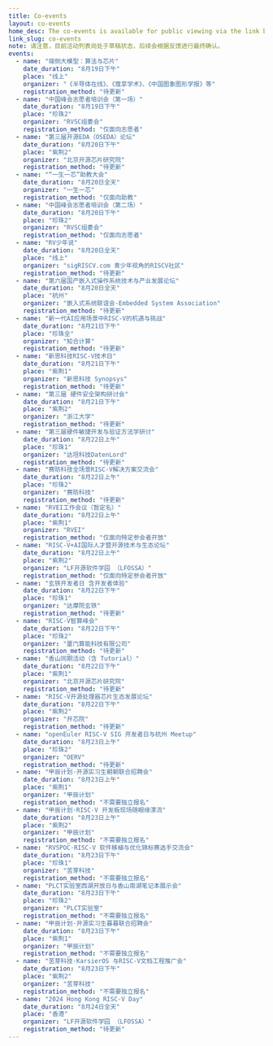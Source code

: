 ```yaml
---
title: Co-events
layout: co-events
home_desc: The co-events is available for public viewing via the link below.
link_slug: co-events
note: 请注意，目前活动列表尚处于草稿状态，后续会根据反馈进行最终确认。
events:
  - name: "端侧大模型：算法与芯片"
    date_duration: "8月19日下午"
    place: "线上"
    organizer: "《半导体在线》、《蔻享学术》、《中国图象图形学报》等"
    registration_method: "待更新"
  - name: "中国峰会志愿者培训会（第一场）"
    date_duration: "8月19日下午"
    place: "珍珠2"
    organizer: "RVSC组委会"
    registration_method: "仅面向志愿者"
  - name: "第三届开源EDA（OSEDA）论坛"
    date_duration: "8月20日下午"
    place: "紫荆2"
    organizer: "北京开源芯片研究院"
    registration_method: "待更新"
  - name: "“一生一芯”助教大会"
    date_duration: "8月20日全天"
    organizer: "一生一芯"
    registration_method: "仅面向助教"
  - name: "中国峰会志愿者培训会（第二场）"
    date_duration: "8月20日下午"
    place: "珍珠2"
    organizer: "RVSC组委会"
    registration_method: "仅面向志愿者"
  - name: "RV少年说"
    date_duration: "8月20日全天"
    place: "线上"
    organizer: "sigRISCV.com 青少年视角的RISCV社区"
    registration_method: "待更新"
  - name: "第六届国产嵌入式操作系统技术与产业发展论坛"
    date_duration: "8月20日全天"
    place: "杭州"
    organizer: "嵌入式系统联谊会-Embedded System Association"
    registration_method: "待更新"
  - name: "新一代AI应用场景中RISC-V的机遇与挑战"
    date_duration: "8月21日下午"
    place: "珍珠全"
    organizer: "知合计算"
    registration_method: "待更新"
  - name: "新思科技RISC-V技术日"
    date_duration: "8月21日下午"
    place: "紫荆1"
    organizer: "新思科技 Synopsys"
    registration_method: "待更新"
  - name: "第三届 硬件安全架构研讨会"
    date_duration: "8月21日下午"
    place: "紫荆2"
    organizer: "浙江大学"
    registration_method: "待更新"
  - name: "第三届硬件敏捷开发与验证方法学研讨"
    date_duration: "8月22日上午"
    place: "珍珠1"
    organizer: "达坦科技DatenLord"
    registration_method: "待更新"
  - name: "赛昉科技全场景RISC-V解决方案交流会"
    date_duration: "8月22日上午"
    place: "珍珠2"
    organizer: "赛昉科技"
    registration_method: "待更新"
  - name: "RVEI工作会议（暂定名）"
    date_duration: "8月22日上午"
    place: "紫荆1"
    organizer: "RVEI"
    registration_method: "仅面向特定参会者开放"
  - name: "RISC-V+AI国际人才暨开源技术与生态论坛"
    date_duration: "8月22日上午"
    place: "紫荆2"
    organizer: "LF开源软件学园 （LFOSSA）"
    registration_method: "仅面向特定参会者开放"
  - name: "玄铁开发者日 含开发者体验"
    date_duration: "8月22日下午"
    place: "珍珠1"
    organizer: "达摩院玄铁"
    registration_method: "待更新"
  - name: "RISC-V智算峰会"
    date_duration: "8月22日下午"
    place: "珍珠2"
    organizer: "厦门算能科技有限公司"
    registration_method: "待更新"
  - name: "香山同期活动（含 Tutorial）"
    date_duration: "8月22日下午"
    place: "紫荆1"
    organizer: "北京开源芯片研究院"
    registration_method: "待更新"
  - name: "RISC-V开源处理器芯片生态发展论坛"
    date_duration: "8月22日下午"
    place: "紫荆2"
    organizer: "开芯院"
    registration_method: "待更新"
  - name: "openEuler RISC-V SIG 开发者日与杭州 Meetup"
    date_duration: "8月23日上午"
    place: "珍珠2"
    organizer: "OERV"
    registration_method: "待更新"
  - name: "甲辰计划·开源实习生朝朝联合招聘会"
    date_duration: "8月23日上午"
    place: "紫荆1"
    organizer: "甲辰计划"
    registration_method: "不需要独立报名"
  - name: "甲辰计划·RISC-V 开发板现场随眼缘漂流"
    date_duration: "8月23日上午"
    place: "紫荆2"
    organizer: "甲辰计划"
    registration_method: "不需要独立报名"
  - name: "RVSPOC·RISC-V 软件移植与优化锦标赛选手交流会"
    date_duration: "8月23日下午"
    place: "珍珠1"
    organizer: "苦芽科技"
    registration_method: "不需要独立报名"
  - name: "PLCT实验室西湖开放日与香山南湖笔记本展示会"
    date_duration: "8月23日下午"
    place: "珍珠2"
    organizer: "PLCT实验室"
    registration_method: "不需要独立报名"
  - name: "甲辰计划·开源实习生暮暮联合招聘会"
    date_duration: "8月23日下午"
    place: "紫荆1"
    organizer: "甲辰计划"
    registration_method: "不需要独立报名"
  - name: "苦芽科技·KarsierOS 与RISC-V文档工程推广会"
    date_duration: "8月23日下午"
    place: "紫荆2"
    organizer: "苦芽科技"
    registration_method: "不需要独立报名"
  - name: "2024 Hong Kong RISC-V Day"
    date_duration: "8月24日全天"
    place: "香港"
    organizer: "LF开源软件学园 （LFOSSA）"
    registration_method: "待更新"
---
```

